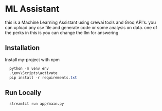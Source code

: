 
# ML Assistant 

this is a Machine Learning Assistant using crewai
tools and Groq APi's. you can upload any csv file and generate code or some analysis on data. one of the perks in this is you can change the llm for answering

## Installation

Install my-project with npm

```powershell
  python -m venv env
  .\env\Scripts\activate
  pip install -r requirements.txt
```




    
## Run Locally



```bash
  streamlit run app/main.py
  
```




